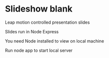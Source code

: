 Slideshow blank
===========

Leap motion controlled presentation slides

Slides run in Node Express

You need Node installed to view on local machine

Run node app to start local server
